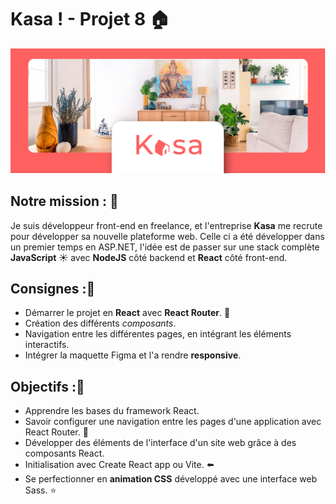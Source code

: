 # Kasa ! - Projet 8 🏠

![TexteAlternatif](src/assets/img/kasa-readme.png)

## Notre mission : 🚀

Je suis développeur front-end en freelance, et l'entreprise **Kasa** me recrute pour développer sa nouvelle plateforme web. 
Celle ci a été développer dans un premier temps en ASP.NET, l'idée est de passer sur une stack complète **JavaScript** ☀️ avec **NodeJS** côté backend et **React** côté front-end.



## Consignes :📑

- Démarrer le projet en **React** avec **React Router**. 🚗
- Création des différents _composants_. 
- Navigation entre les différentes pages, en intégrant les éléments interactifs. 
- Intégrer la maquette Figma et l'a rendre **responsive**. 



## Objectifs :🎯

- Apprendre les bases du framework React.
- Savoir configurer une navigation entre les pages d'une application avec React Router. 🔧
- Développer des éléments de l'interface d'un site web grâce à des composants React.
- Initialisation avec Create React app ou Vite. ⬅️
- Se perfectionner en **animation CSS** développé avec une interface web Sass. ⭐
